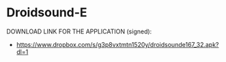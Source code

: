 Droidsound-E 
============

DOWNLOAD LINK FOR THE APPLICATION (signed):
* https://www.dropbox.com/s/g3p8vxtmtn1520y/droidsounde167_32.apk?dl=1
